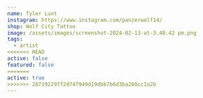 ```yaml
---
name: Tyler Lunt
instagram: https://www.instagram.com/panzerwolf14/
shop: Wolf City Tattoo
image: /assets/images/screenshot-2024-02-13-at-3.40.42 pm.png
tags:
  - artist
<<<<<<< HEAD
active: false
featured: false
=======
active: true
>>>>>>> 287192297f2d74f949d19dbb7b6d3ba260cc1a2b
---
```

